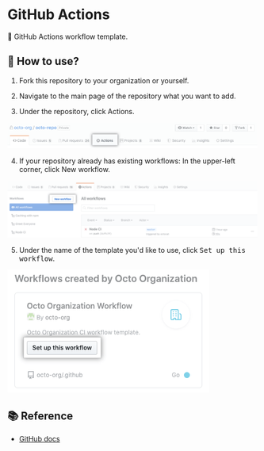 # GitHub Actions

🤖 GitHub Actions workflow template.

## 💬 How to use?

1. Fork this repository to your organization or yourself.

2. Navigate to the main page of the repository what you want to add.

3. Under the repository, click Actions.

![](./assets/image/actions-tab.png)

4. If your repository already has existing workflows: In the upper-left corner, click New workflow.

![](./assets/image/actions-new-workflow.png)

5. Under the name of the template you'd like to use, click <kbd>Set up this workflow</kbd>.

![](./assets/image/actions-create-starter.png)

## 📚 Reference
- [GitHub docs](https://docs.github.com/en/free-pro-team@latest/actions/learn-github-actions/sharing-workflows-with-your-organization)